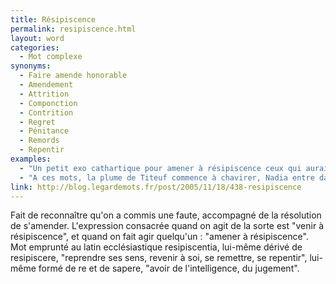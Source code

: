 ```yaml
---
title: Résipiscence
permalink: resipiscence.html
layout: word
categories:
  - Mot complexe
synonyms:
  - Faire amende honorable
  - Amendement
  - Attrition
  - Componction
  - Contrition
  - Regret
  - Pénitance
  - Remords
  - Repentir
examples:
  - "Un petit exo cathartique pour amener à résipiscence ceux qui auraient fréquenté un cénacle de soudards dévoyés…"
  - "A ces mots, la plume de Titeuf commence à chavirer, Nadia entre dans une pâmoison absolument transcendantale, et Vomito, face à cette réaction, se dit : \"Bon, il faut que je vienne à résipiscence en proposant une autre solution\". (cf. Histoires)"
link: http://blog.legardemots.fr/post/2005/11/18/438-resipiscence
---
```


Fait de reconnaître qu'on a commis une faute, accompagné de la résolution de s'amender. L'expression consacrée quand on agit de la sorte est "venir à résipiscence", et quand on fait agir quelqu'un : "amener à résipiscence". Mot emprunté au latin ecclésiastique resipiscentia, lui-même dérivé de resipiscere, "reprendre ses sens, revenir à soi, se remettre, se repentir", lui-même formé de re et de sapere, "avoir de l'intelligence, du jugement".

